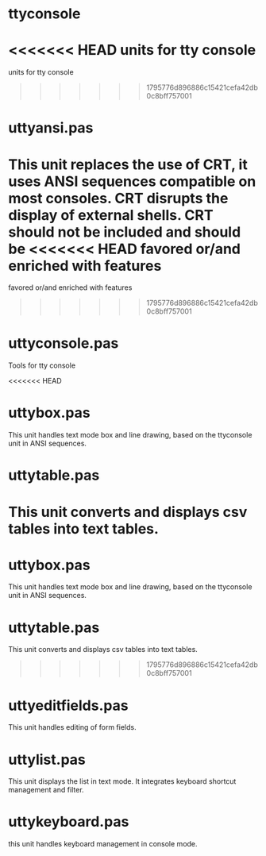 # ttyconsole
<<<<<<< HEAD
units for tty console
=======
  units for tty console
>>>>>>> 1795776d896886c15421cefa42db0c8bff757001

# uttyansi.pas
This unit replaces the use of CRT, it uses ANSI sequences
compatible  on most consoles. CRT disrupts the display of
external shells. CRT should not be included and should be
<<<<<<< HEAD
favored or/and enriched with features
=======
favored or/and enriched with features 
>>>>>>> 1795776d896886c15421cefa42db0c8bff757001

# uttyconsole.pas
Tools for tty console

<<<<<<< HEAD
# uttybox.pas
This unit handles text mode box and line drawing,
based on the ttyconsole unit in ANSI sequences.

# uttytable.pas
This unit converts and displays csv tables into text tables.
=======
# uttybox.pas      
This unit handles text mode box and line drawing,
based on the ttyconsole unit in ANSI sequences.  

# uttytable.pas
This unit converts and displays csv tables into text tables.    
>>>>>>> 1795776d896886c15421cefa42db0c8bff757001

# uttyeditfields.pas
 This unit handles editing of form fields.

# uttylist.pas
This unit displays the list in text mode. It integrates
keyboard shortcut management and filter.

# uttykeyboard.pas
this unit handles keyboard management in console mode.

